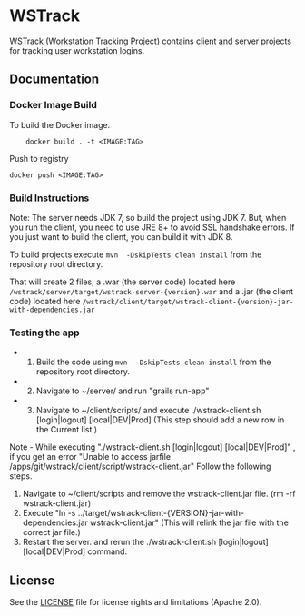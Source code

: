 # WSTrack

WSTrack (Workstation Tracking Project) contains client and server projects for tracking user workstation logins.

## Documentation

### Docker Image Build

To build the Docker image.

```
    docker build . -t <IMAGE:TAG>
```

Push to registry

```
docker push <IMAGE:TAG>
```

### Build Instructions

Note: The server needs JDK 7, so build the project using JDK 7. But, when you run the client, you need to use JRE 8+ to avoid SSL handshake errors. If you just want to build the client, you can build it with JDK 8.

To build projects execute `mvn  -DskipTests clean install` from the repository root directory.

That will create 2 files, a .war (the server code) located here `/wstrack/server/target/wstrack-server-{version}.war` and a .jar (the client code) located here `/wstrack/client/target/wstrack-client-{version}-jar-with-dependencies.jar`

### Testing the app

* 1. Build the code using `mvn  -DskipTests clean install` from the repository root directory.
* 2. Navigate to ~/server/ and run "grails run-app"
* 3. Navigate to ~/client/scripts/ and execute ./wstrack-client.sh [login|logout] [local|DEV|Prod]
    (This step should add a new row in the Current list.)

Note - While executing "./wstrack-client.sh [login|logout] [local|DEV|Prod]" , if you get an error "Unable to access jarfile /apps/git/wstrack/client/script/wstrack-client.jar"
Follow the following steps.

1. Navigate to ~/client/scripts and remove the wstrack-client.jar file. (rm -rf wstrack-client.jar)
2. Execute "ln -s ../target/wstrack-client-{VERSION}-jar-with-dependencies.jar wstrack-client.jar" (This will relink the jar file with the correct jar file.)
3. Restart the server. and rerun the ./wstrack-client.sh [login|logout] [local|DEV|Prod] command.

## License

See the [LICENSE](LICENSE.md) file for license rights and limitations (Apache 2.0).
